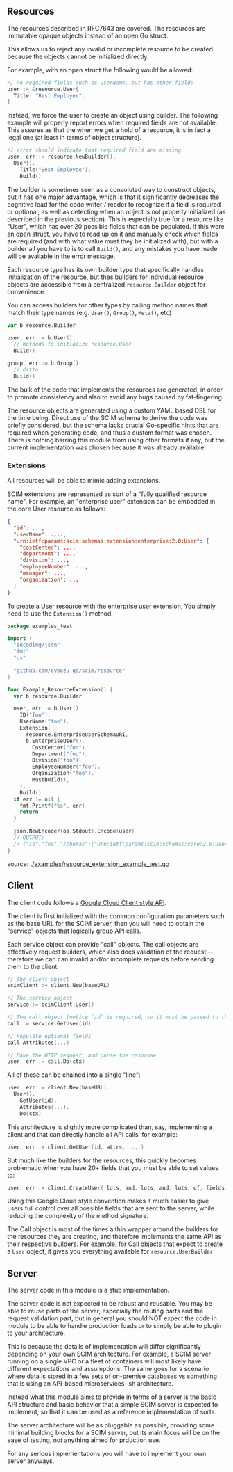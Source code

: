 ## Resources

The resources described in RFC7643 are covered. The resources are immutable opaque objects
instead of an open Go struct.

This allows us to reject any invalid or incomplete resource to be created
because the objects cannot be initialized directly.

For example, with an open struct the following would be allowed:

```go
// no required fields such as userName, but has other fields
user := &resource.User{
  Title: "Best Employee",
}
```

Instead, we force the user to create an object using builder.
The following example will properly report errors when required
fields are not available. This assures as that the when we get
a hold of a resource, it is in fact a legal one (at least in
terms of object structure).

```go
// error should indicate that required field are missing
user, err := resource.NewBuilder().
  User().
    Title("Best Employee").
    Build()
```

The builder is sometimes seen as a convoluted way to construct
objects, but it has one major advantage, which is that it significantly
decreases the cognitive load for the code writer / reader to
recognize if a field is required or optional, as well as detecting
when an object is not properly initialized (as described in the previous
section). This is especially true for a resource like "User",
which has over 20 possible fields that can be populated. If this were
an open struct, you have to read up on it and manually check which
fields are required (and with what value must they be initialized with),
but with a builder all you have to is to call `Build()`, and any
mistakes you have made will be available in the error message.

Each resource type has its own builder type that specifically handles
initialization of the resource, but thes builders for individual resource
objects are accessible from a centralized `resource.Builder` object for convenience. 

You can access builders for other types by calling method names that match
their type names (e.g. `User()`, `Group()`, `Meta()`, etc)

```go
var b resource.Builder

user, err := b.User().
  // methods to initialize resource.User
  Build()

group, err := b.Group().
  // ditto
  Build()
```

The bulk of the code that implements the resources are generated,
in order to promote consistency and also to avoid any bugs caused
by fat-fingering.

The resource objects are generated using a custom YAML based DSL
for the time being. Direct use of the SCIM schema to derive the code
was briefly considered, but the schema lacks crucial Go-specific
hints that are required when generating code, and thus a custom
format was chosen. There is nothing barring this module from using
other formats if any, but the current implementation was chosen
because it was already available.

### Extensions

All resources will be able to mimic adding extensions.

SCIM extensions are represented as sort of a "fully qualified resource name".
For example, an "enterprise user" extension can be embedded in the
core User resource as follows:

```json
{
  "id": ...,
  "userName": ....,
  "urn:ietf:params:scim:schemas:extension:enterprise:2.0:User": {
    "costCenter": ...,
    "department": ...,
    "division": ...,
    "employeeNumber": ...,
    "manager": ...,
    "organization": ...
  }
}
```

To create a User resource with the enterprise user extension,
You simply need to use the `Extension()` method. 

<!-- INCLUDE(./examples/resource_extension_example_test.go) -->
```go
package examples_test

import (
  "encoding/json"
  "fmt"
  "os"

  "github.com/cybozu-go/scim/resource"
)

func Example_ResourceExtension() {
  var b resource.Builder

  user, err := b.User().
    ID("foo").
    UserName("foo").
    Extension(
      resource.EnterpriseUserSchemaURI,
      b.EnterpriseUser().
        CostCenter("foo").
        Department("foo").
        Division("foo").
        EmployeeNumber("foo").
        Organization("foo").
        MustBuild(),
    ).
    Build()
  if err != nil {
    fmt.Printf("%s", err)
    return
  }

  json.NewEncoder(os.Stdout).Encode(user)
  // OUTPUT:
  // {"id":"foo","schemas":["urn:ietf:params:scim:schemas:core:2.0:User","urn:ietf:params:scim:schemas:extension:enterprise:2.0:User"],"urn:ietf:params:scim:schemas:extension:enterprise:2.0:User":{"costCenter":"foo","department":"foo","division":"foo","employeeNumber":"foo","organization":"foo"},"userName":"foo"}
}
```
source: [./examples/resource_extension_example_test.go](https://github.com/cybozy-go/scim/blob/main/./examples/resource_extension_example_test.go)
<!-- END INCLUDE -->

## Client

The client code follows a [Google Cloud Client style API](https://cloud.google.com/go).

The client is first initialized with the common configuration parameters
such as the base URL for the SCIM server, then you will need to obtain
the "service" objects that logically group API calls.

Each service object can provide "call" objects. The call objects are effectively
request builders, which also does validation of the request -- therefore we can
can invalid and/or incomplete requests before sending them to the client.

```go
// The client object
scimClient := client.New(baseURL)

// The service object
service := scimClient.User()

// The call object (notice `id` is required, so it must be passed to the constructor)
call := service.GetUser(id)

// Populate optional fields
call.Attributes(...)

// Make the HTTP request, and parse the response
user, err := call.Do(ctx)
```

All of these can be chained into a single "line":

```go
user, err := client.New(baseURL).
  User().
    GetUser(id).
    Attributes(...).
    Do(ctx)
```

This architecture is slightly more complicated than, say, implementing a client
and that can directly handle all API calls, for example:

```go
user, err := client.GetUser(id, attrs, ....)
```

But much like the builders for the resources, this quickly becomes problematic when
you have 20+ fields that you must be able to set values to:

```go
user, err := client.CreateUser( lots, and, lots, and, lots, of, fields... )
```

Using this Google Cloud style convention makes it much easier to give users
full control over all possible fields that are sent to the server, while
reducing the complexity of the method signature.

The Call object is most of the times a thin wrapper around the builders for
the resources they are creating, and therefore implements the same API as
their respective builders. For example, for Call objects that expect to
create a `User` object, it gives you everything available for `resource.UserBuilder`

## Server

The server code in this module is a stub implementation. 

The server code is not expected to be robust and reusable. You may be able to reuse
parts of the server, especially the routing parts and the request validation part,
but in general you should NOT expect the code in module to be able
to handle production loads or to simply be able to plugin to your architecture.

This is because the details of implementation will differ significantly depending
on your own SCIM architecture. For example, a SCIM server running on a single
VPC or a fleet of containers will most likely have different expectations and assumptions.
The same goes for a scenario where data is stored in a few sets of on-premise
databases vs something that is using an API-based microservices-ish architecture.

Instead what this module aims to provide in terms of a server is the
basic API structure and basic behavior that a simple SCIM server is
expected to implement, so that it can be used as a reference implementation of
sorts.

The server architecture will be as pluggable as possible, providing some
minimal building blocks for a SCIM server, but its main focus will be on
the ease of testing, not anything aimed for prduction use.

For any serious implementations you will have to implement your own server anyways.

